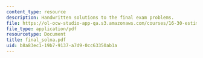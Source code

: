 ```yaml
---
content_type: resource
description: Handwritten solutions to the final exam problems.
file: https://ol-ocw-studio-app-qa.s3.amazonaws.com/courses/16-30-estimation-and-control-of-aerospace-systems-spring-2004/b8a83ec119b79137a7d90cc63350ab1a_final_solna.pdf
file_type: application/pdf
resourcetype: Document
title: final_solna.pdf
uid: b8a83ec1-19b7-9137-a7d9-0cc63350ab1a
---
```

